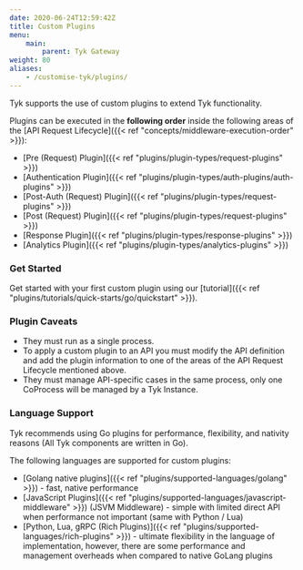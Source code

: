 ```yaml
---
date: 2020-06-24T12:59:42Z
title: Custom Plugins
menu:
    main:
        parent: Tyk Gateway
weight: 80
aliases:
    - /customise-tyk/plugins/
---
```


Tyk supports the use of custom plugins to extend Tyk functionality.

Plugins can be executed in the **following order** inside the following areas of the [API Request Lifecycle]({{< ref "concepts/middleware-execution-order" >}}):

*   [Pre (Request) Plugin]({{< ref "plugins/plugin-types/request-plugins" >}})
*   [Authentication Plugin]({{< ref "plugins/plugin-types/auth-plugins/auth-plugins" >}})
*   [Post-Auth (Request) Plugin]({{< ref "plugins/plugin-types/request-plugins" >}})
*   [Post (Request) Plugin]({{< ref "plugins/plugin-types/request-plugins" >}})
*   [Response Plugin]({{< ref "plugins/plugin-types/response-plugins" >}})
*   [Analytics Plugin]({{< ref "plugins/plugin-types/analytics-plugins" >}})

### Get Started
Get started with your first custom plugin using our [tutorial]({{< ref "plugins/tutorials/quick-starts/go/quickstart" >}}).

### Plugin Caveats

*   They must run as a single process.
*   To apply a custom plugin to an API you must modify the API definition and add the plugin information to one of the areas of the API Request Lifecycle mentioned above.
*   They must manage API-specific cases in the same process, only one CoProcess will be managed by a Tyk Instance.

### Language Support

Tyk recommends using Go plugins for performance, flexibility, and nativity reasons (All Tyk components are written in Go).

The following languages are supported for custom plugins:
*   [Golang native plugins]({{< ref "plugins/supported-languages/golang" >}}) - fast, native performance
*   [JavaScript Plugins]({{< ref "plugins/supported-languages/javascript-middleware" >}}) (JSVM Middleware) - simple with limited direct API when performance not important (same with Python / Lua)
*   [Python, Lua, gRPC (Rich Plugins)]({{< ref "plugins/supported-languages/rich-plugins" >}}) - ultimate flexibility in the language of implementation, however, there are some performance and management overheads when compared to native GoLang plugins
